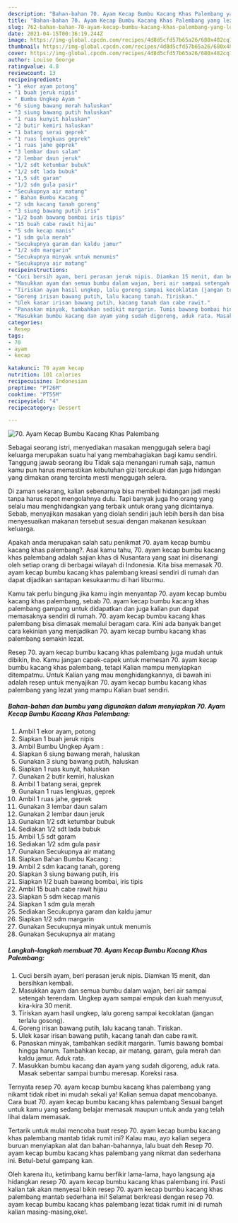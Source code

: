 ```yaml
---
description: "Bahan-bahan 70. Ayam Kecap Bumbu Kacang Khas Palembang yang lezat dan Mudah Dibuat"
title: "Bahan-bahan 70. Ayam Kecap Bumbu Kacang Khas Palembang yang lezat dan Mudah Dibuat"
slug: 762-bahan-bahan-70-ayam-kecap-bumbu-kacang-khas-palembang-yang-lezat-dan-mudah-dibuat
date: 2021-04-15T00:36:19.244Z
image: https://img-global.cpcdn.com/recipes/4d8d5cfd57b65a26/680x482cq70/70-ayam-kecap-bumbu-kacang-khas-palembang-foto-resep-utama.jpg
thumbnail: https://img-global.cpcdn.com/recipes/4d8d5cfd57b65a26/680x482cq70/70-ayam-kecap-bumbu-kacang-khas-palembang-foto-resep-utama.jpg
cover: https://img-global.cpcdn.com/recipes/4d8d5cfd57b65a26/680x482cq70/70-ayam-kecap-bumbu-kacang-khas-palembang-foto-resep-utama.jpg
author: Louise George
ratingvalue: 4.8
reviewcount: 13
recipeingredient:
- "1 ekor ayam potong"
- "1 buah jeruk nipis"
- " Bumbu Ungkep Ayam "
- "6 siung bawang merah haluskan"
- "3 siung bawang putih haluskan"
- "1 ruas kunyit haluskan"
- "2 butir kemiri haluskan"
- "1 batang serai geprek"
- "1 ruas lengkuas geprek"
- "1 ruas jahe geprek"
- "3 lembar daun salam"
- "2 lembar daun jeruk"
- "1/2 sdt ketumbar bubuk"
- "1/2 sdt lada bubuk"
- "1,5 sdt garam"
- "1/2 sdm gula pasir"
- "Secukupnya air matang"
- " Bahan Bumbu Kacang "
- "2 sdm kacang tanah goreng"
- "3 siung bawang putih iris"
- "1/2 buah bawang bombai iris tipis"
- "15 buah cabe rawit hijau"
- "5 sdm kecap manis"
- "1 sdm gula merah"
- "Secukupnya garam dan kaldu jamur"
- "1/2 sdm margarin"
- "Secukupnya minyak untuk menumis"
- "Secukupnya air matang"
recipeinstructions:
- "Cuci bersih ayam, beri perasan jeruk nipis. Diamkan 15 menit, dan bersihkan kembali."
- "Masukkan ayam dan semua bumbu dalam wajan, beri air sampai setengah terendam. Ungkep ayam sampai empuk dan kuah menyusut, kira-kira 30 menit."
- "Tiriskan ayam hasil ungkep, lalu goreng sampai kecoklatan (jangan terlalu gosong)."
- "Goreng irisan bawang putih, lalu kacang tanah. Tiriskan."
- "Ulek kasar irisan bawang putih, kacang tanah dan cabe rawit."
- "Panaskan minyak, tambahkan sedikit margarin. Tumis bawang bombai hingga harum. Tambahkan kecap, air matang, garam, gula merah dan kaldu jamur. Aduk rata."
- "Masukkan bumbu kacang dan ayam yang sudah digoreng, aduk rata. Masak sebentar sampai bumbu meresap. Koreksi rasa."
categories:
- Resep
tags:
- 70
- ayam
- kecap

katakunci: 70 ayam kecap 
nutrition: 101 calories
recipecuisine: Indonesian
preptime: "PT26M"
cooktime: "PT55M"
recipeyield: "4"
recipecategory: Dessert

---
```



![70. Ayam Kecap Bumbu Kacang Khas Palembang](https://img-global.cpcdn.com/recipes/4d8d5cfd57b65a26/680x482cq70/70-ayam-kecap-bumbu-kacang-khas-palembang-foto-resep-utama.jpg)

Sebagai seorang istri, menyediakan masakan menggugah selera bagi keluarga merupakan suatu hal yang membahagiakan bagi kamu sendiri. Tanggung jawab seorang ibu Tidak saja menangani rumah saja, namun kamu pun harus memastikan kebutuhan gizi tercukupi dan juga hidangan yang dimakan orang tercinta mesti menggugah selera.

Di zaman  sekarang, kalian sebenarnya bisa membeli hidangan jadi meski tanpa harus repot mengolahnya dulu. Tapi banyak juga lho orang yang selalu mau menghidangkan yang terbaik untuk orang yang dicintainya. Sebab, menyajikan masakan yang diolah sendiri jauh lebih bersih dan bisa menyesuaikan makanan tersebut sesuai dengan makanan kesukaan keluarga. 



Apakah anda merupakan salah satu penikmat 70. ayam kecap bumbu kacang khas palembang?. Asal kamu tahu, 70. ayam kecap bumbu kacang khas palembang adalah sajian khas di Nusantara yang saat ini disenangi oleh setiap orang di berbagai wilayah di Indonesia. Kita bisa memasak 70. ayam kecap bumbu kacang khas palembang kreasi sendiri di rumah dan dapat dijadikan santapan kesukaanmu di hari liburmu.

Kamu tak perlu bingung jika kamu ingin menyantap 70. ayam kecap bumbu kacang khas palembang, sebab 70. ayam kecap bumbu kacang khas palembang gampang untuk didapatkan dan juga kalian pun dapat memasaknya sendiri di rumah. 70. ayam kecap bumbu kacang khas palembang bisa dimasak memalui beragam cara. Kini ada banyak banget cara kekinian yang menjadikan 70. ayam kecap bumbu kacang khas palembang semakin lezat.

Resep 70. ayam kecap bumbu kacang khas palembang juga mudah untuk dibikin, lho. Kamu jangan capek-capek untuk memesan 70. ayam kecap bumbu kacang khas palembang, tetapi Kalian mampu menyiapkan ditempatmu. Untuk Kalian yang mau menghidangkannya, di bawah ini adalah resep untuk menyajikan 70. ayam kecap bumbu kacang khas palembang yang lezat yang mampu Kalian buat sendiri.

<!--inarticleads1-->

##### Bahan-bahan dan bumbu yang digunakan dalam menyiapkan 70. Ayam Kecap Bumbu Kacang Khas Palembang:

1. Ambil 1 ekor ayam, potong
1. Siapkan 1 buah jeruk nipis
1. Ambil  Bumbu Ungkep Ayam :
1. Siapkan 6 siung bawang merah, haluskan
1. Gunakan 3 siung bawang putih, haluskan
1. Siapkan 1 ruas kunyit, haluskan
1. Gunakan 2 butir kemiri, haluskan
1. Ambil 1 batang serai, geprek
1. Gunakan 1 ruas lengkuas, geprek
1. Ambil 1 ruas jahe, geprek
1. Gunakan 3 lembar daun salam
1. Gunakan 2 lembar daun jeruk
1. Gunakan 1/2 sdt ketumbar bubuk
1. Sediakan 1/2 sdt lada bubuk
1. Ambil 1,5 sdt garam
1. Sediakan 1/2 sdm gula pasir
1. Gunakan Secukupnya air matang
1. Siapkan  Bahan Bumbu Kacang :
1. Ambil 2 sdm kacang tanah, goreng
1. Siapkan 3 siung bawang putih, iris
1. Siapkan 1/2 buah bawang bombai, iris tipis
1. Ambil 15 buah cabe rawit hijau
1. Siapkan 5 sdm kecap manis
1. Siapkan 1 sdm gula merah
1. Sediakan Secukupnya garam dan kaldu jamur
1. Siapkan 1/2 sdm margarin
1. Gunakan Secukupnya minyak untuk menumis
1. Gunakan Secukupnya air matang




<!--inarticleads2-->

##### Langkah-langkah membuat 70. Ayam Kecap Bumbu Kacang Khas Palembang:

1. Cuci bersih ayam, beri perasan jeruk nipis. Diamkan 15 menit, dan bersihkan kembali.
1. Masukkan ayam dan semua bumbu dalam wajan, beri air sampai setengah terendam. Ungkep ayam sampai empuk dan kuah menyusut, kira-kira 30 menit.
1. Tiriskan ayam hasil ungkep, lalu goreng sampai kecoklatan (jangan terlalu gosong).
1. Goreng irisan bawang putih, lalu kacang tanah. Tiriskan.
1. Ulek kasar irisan bawang putih, kacang tanah dan cabe rawit.
1. Panaskan minyak, tambahkan sedikit margarin. Tumis bawang bombai hingga harum. Tambahkan kecap, air matang, garam, gula merah dan kaldu jamur. Aduk rata.
1. Masukkan bumbu kacang dan ayam yang sudah digoreng, aduk rata. Masak sebentar sampai bumbu meresap. Koreksi rasa.




Ternyata resep 70. ayam kecap bumbu kacang khas palembang yang nikamt tidak ribet ini mudah sekali ya! Kalian semua dapat mencobanya. Cara buat 70. ayam kecap bumbu kacang khas palembang Sesuai banget untuk kamu yang sedang belajar memasak maupun untuk anda yang telah lihai dalam memasak.

Tertarik untuk mulai mencoba buat resep 70. ayam kecap bumbu kacang khas palembang mantab tidak rumit ini? Kalau mau, ayo kalian segera buruan menyiapkan alat dan bahan-bahannya, lalu buat deh Resep 70. ayam kecap bumbu kacang khas palembang yang nikmat dan sederhana ini. Betul-betul gampang kan. 

Oleh karena itu, ketimbang kamu berfikir lama-lama, hayo langsung aja hidangkan resep 70. ayam kecap bumbu kacang khas palembang ini. Pasti kalian tak akan menyesal bikin resep 70. ayam kecap bumbu kacang khas palembang mantab sederhana ini! Selamat berkreasi dengan resep 70. ayam kecap bumbu kacang khas palembang lezat tidak rumit ini di rumah kalian masing-masing,oke!.


